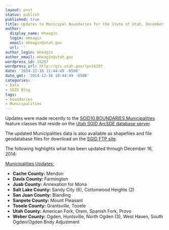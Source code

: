 ```yaml
---
layout: post
status: publish
published: true
title: Updates to Municipal Boundaries for the State of Utah, December 2014
author:
  display_name: mheagin
  login: mheagin
  email: mheagin@utah.gov
  url: ''
author_login: mheagin
author_email: mheagin@utah.gov
wordpress_id: 16207
wordpress_url: http://gis.utah.gov/?p=16207
date: '2014-12-16 11:44:49 -0500'
date_gmt: '2014-12-16 18:44:49 -0500'
categories:
- Data
- SGID Blog
tags:
- boundaries
- Municipalities
---
```

<p>Updates were made recently to the <a href="http://gis.utah.gov/data/boundaries/citycountystate/">SGID10.BOUNDARIES.Municipalities</a> feature classes that reside on the <a href="http://gis.utah.gov/data/how-to-connect-to-the-sgid-via-sde/">Utah SGID ArcSDE database server</a>.</p>
<p>The updated Municipalities data is also available as shapefiles and file geodatabase files for download on the <a href="ftp://ftp.agrc.utah.gov/UtahSGID_Vector/UTM12_NAD83/BOUNDARIES/PackagedData/_Statewide/StateCountyMunicipalBoundaries">SGID FTP site</a>.</p>
<p>The following highlights what has been updated through December 16, 2014:</p>
<p><span style="text-decoration: underline;">Municipalities Updates:</span></p>
<ul>
<li><strong>Cache County:</strong> Mendon</li>
<li><strong>Davis County: </strong> Farmington</li>
<li><strong>Juab County:</strong> Annexation for Mona </li>
<li><strong>Salt Lake County: </strong> Sandy City (6), Cottonwood Heights (2)</li>
<li><strong>San Juan County:</strong> Blanding </li>
<li><strong>Sanpete County:</strong> Mount Pleasant </li>
<li><strong>Tooele County:</strong> Grantsville, Tooele </li>
<li><strong>Utah County: </strong> American Fork, Orem, Spanish Fork, Provo </li>
<li><strong>Weber County:</strong> Ogden, Huntsville, North Ogden (3), West Haven, South Ogden/Ogden Bndy Adjustment </li>
</ul>
